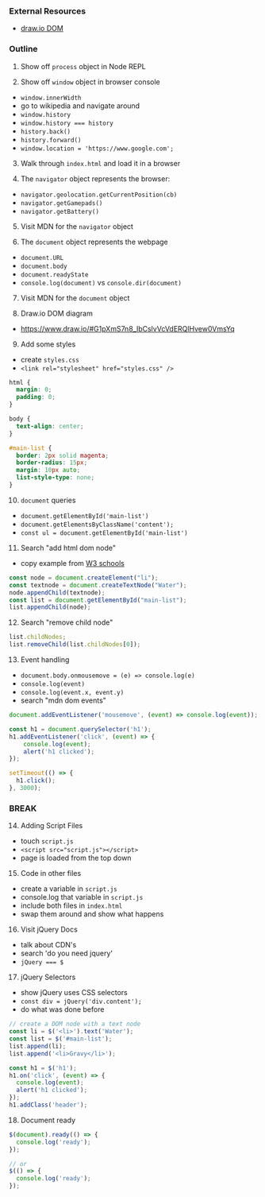### External Resources

- [draw.io DOM](https://www.draw.io/#G1pXmS7n8_IbCslvVcVdERQlHvew0VmsYq)

### Outline

1. Show off `process` object in Node REPL

2. Show off `window` object in browser console
  * `window.innerWidth`
  * go to wikipedia and navigate around
  * `window.history`
  * `window.history === history`
  * `history.back()`
  * `history.forward()`
  * `window.location = 'https://www.google.com';`

3. Walk through `index.html` and load it in a browser

4. The `navigator` object represents the browser:
  * `navigator.geolocation.getCurrentPosition(cb)`
  * `navigator.getGamepads()`
  * `navigator.getBattery()`

5. Visit MDN for the `navigator` object

6. The `document` object represents the webpage
  * `document.URL`
  * `document.body`
  * `document.readyState`
  * `console.log(document)` vs `console.dir(document)`

7. Visit MDN for the `document` object

8. Draw.io DOM diagram
  * https://www.draw.io/#G1pXmS7n8_IbCslvVcVdERQlHvew0VmsYq

9. Add some styles
  * create `styles.css`
  * `<link rel="stylesheet" href="styles.css" />`

```css
html {
  margin: 0;
  padding: 0;
}

body {
  text-align: center;
}

#main-list {
  border: 2px solid magenta;
  border-radius: 15px;
  margin: 10px auto;
  list-style-type: none;
}
```

10. `document` queries
  * `document.getElementById('main-list')`
  * `document.getElementsByClassName('content');`
  * `const ul = document.getElementById('main-list')`

11. Search "add html dom node"
  * copy example from [W3 schools](https://www.w3schools.com/jsref/met_node_appendchild.asp)

```js
const node = document.createElement("li");
const textnode = document.createTextNode("Water");
node.appendChild(textnode);
const list = document.getElementById("main-list");
list.appendChild(node);
```

12. Search "remove child node"

```js
list.childNodes;
list.removeChild(list.childNodes[0]);
```

13. Event handling
  * `document.body.onmousemove = (e) => console.log(e)`
  * `console.log(event)`
  * `console.log(event.x, event.y)`
  * search "mdn dom events"

```js
document.addEventListener('mousemove', (event) => console.log(event));

const h1 = document.querySelector('h1');
h1.addEventListener('click', (event) => {
	console.log(event);
	alert('h1 clicked');
});

setTimeout(() => {
  h1.click();
}, 3000);
```

### BREAK

14. Adding Script Files
  * touch `script.js`
  * `<script src="script.js"></script>`
  * page is loaded from the top down

15. Code in other files
  * create a variable in `script.js`
  * console.log that variable in `script.js`
  * include both files in `index.html`
  * swap them around and show what happens

16. Visit jQuery Docs
  * talk about CDN's
  * search 'do you need jquery'
  * `jQuery === $`

17. jQuery Selectors
  * show jQuery uses CSS selectors
  * `const div = jQuery('div.content');`
  * do what was done before

```js
// create a DOM node with a text node
const li = $('<li>').text('Water');
const list = $('#main-list');
list.append(li);
list.append('<li>Gravy</li>');

const h1 = $('h1');
h1.on('click', (event) => {
  console.log(event);
  alert('h1 clicked');
});
h1.addClass('header');
```

18. Document ready

```js
$(document).ready(() => {
  console.log('ready');
});

// or
$(() => {
  console.log('ready');
});
```
